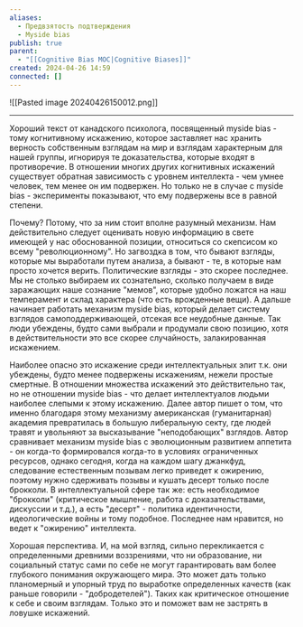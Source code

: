 ```yaml
---
aliases:
  - Предвзятость подтверждения
  - Myside bias
publish: true
parent:
  - "[[Cognitive Bias MOC|Cognitive Biases]]"
created: 2024-04-26 14:59
connected: []
---
```


![[Pasted image 20240426150012.png]]

---

Хороший текст от канадского психолога, посвященный myside bias - тому когнитивному искажению, которое заставляет нас хранить верность собственным взглядам на мир и взглядам характерным для нашей группы, игнорируя те доказательства, которые входят в противоречие. В отношении многих других когнитивных искажений существует обратная зависимость с уровнем интеллекта - чем умнее человек, тем менее он им подвержен. Но только не в случае с myside bias - эксперименты показывают, что ему подвержены все в равной степени.

Почему? Потому, что за ним стоит вполне разумный механизм. Нам действительно следует оценивать новую информацию в свете имеющей у нас обоснованной позиции, относиться со скепсисом ко всему "революционному". Но загвоздка в том, что бывают взгляды, которые мы выработали путем анализа, а бывают - те, в которые нам просто хочется верить. Политические взгляды - это скорее последнее. Мы не столько выбираем их сознательно, сколько получаем в виде заражающих наше сознание "мемов", которые удобно ложатся на наш темперамент и склад характера (что есть врожденные вещи). А дальше начинает работать механизм myside bias, который делает систему взглядов самоподдерживающей, отсекая все неудобные данные. Так люди убеждены, будто сами выбрали и продумали свою позицию, хотя в действительности это все скорее случайность, залакированная искажением.

Наиболее опасно это искажение среди интеллектуальных элит т.к. они убеждены, будто менее подвержены искажениям, нежели простые смертные. В отношении множества искажений это действительно так, но не отношении myside bias - что делает интеллектуалов людьми наиболее слепыми к этому искажению. Далее автор пишет о том, что именно благодаря этому механизму американская (гуманитарная) академия превратилась в большую либеральную секту, где людей травят и увольняют за высказывание "неподобающих" взглядов. Автор сравнивает механизм myside bias с эволюционным развитием аппетита - он когда-то формировался когда-то в условиях ограниченных ресурсов, однако сегодня, когда на каждом шагу джанкфуд, следование естественным позывам легко приведет к ожирению, поэтому нужно сдерживать позывы и кушать десерт только после брокколи. В интеллектуальной сфере так же: есть необходимое "брокколи" (критическое мышление, работа с доказательствами, дискуссии и т.д.), а есть "десерт" - политика идентичности, идеологические войны и тому подобное. Последнее нам нравится, но ведет к "ожирению" интеллекта.

Хорошая перспектива. И, на мой взгляд, сильно перекликается с определенными древними воззрениями, что ни образование, ни социальный статус сами по себе не могут гарантировать вам более глубокого понимания окружающего мира. Это может дать только планомерный и упорный труд по выработке определенных качеств (как раньше говорили - "добродетелей"). Таких как критическое отношение к себе и своим взглядам. Только это и поможет вам не застрять в ловушке искажений.